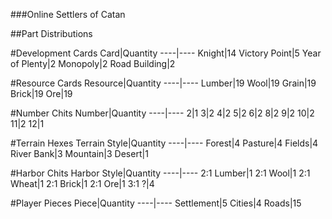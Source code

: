 ###Online Settlers of Catan

##Part Distributions

#Development Cards
Card|Quantity
----|----
Knight|14
Victory Point|5
Year of Plenty|2
Monopoly|2
Road Building|2

#Resource Cards
Resource|Quantity
----|----
Lumber|19
Wool|19
Grain|19
Brick|19
Ore|19


#Number Chits
Number|Quantity
----|----
2|1
3|2
4|2
5|2
6|2
8|2
9|2
10|2
11|2
12|1

#Terrain Hexes
Terrain Style|Quantity
----|----
Forest|4
Pasture|4
Fields|4
River Bank|3
Mountain|3
Desert|1

#Harbor Chits
Harbor Style|Quantity
----|----
2:1 Lumber|1
2:1 Wool|1
2:1 Wheat|1
2:1 Brick|1
2:1 Ore|1
3:1 ?|4

#Player Pieces
Piece|Quantity
----|----
Settlement|5
Cities|4
Roads|15

